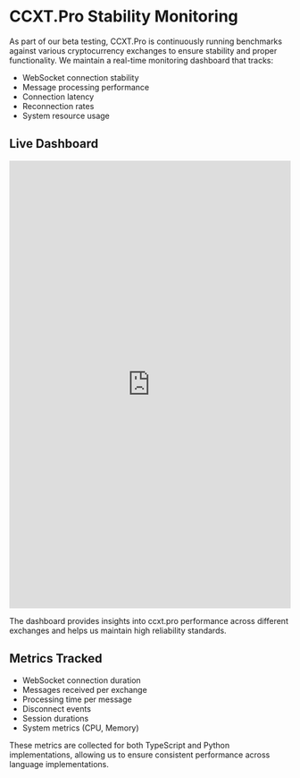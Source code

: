 # CCXT.Pro Stability Monitoring

As part of our beta testing, CCXT.Pro is continuously running benchmarks against various cryptocurrency exchanges to ensure stability and proper functionality. We maintain a real-time monitoring dashboard that tracks:

- WebSocket connection stability
- Message processing performance
- Connection latency
- Reconnection rates
- System resource usage

## Live Dashboard
<iframe src="http://188.245.226.105:3001/public-dashboards/ce891e09573b4576a151fd7b980742ff?orgId=1" width="100%" height="800" frameborder="0"></iframe>

The dashboard provides insights into ccxt.pro performance across different exchanges and helps us maintain high reliability standards.

## Metrics Tracked

- WebSocket connection duration
- Messages received per exchange
- Processing time per message
- Disconnect events
- Session durations
- System metrics (CPU, Memory)

These metrics are collected for both TypeScript and Python implementations, allowing us to ensure consistent performance across language implementations.
